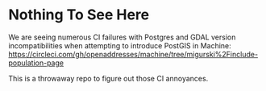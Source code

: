 # Nothing To See Here

We are seeing numerous CI failures with Postgres and GDAL version incompatibilities when attempting to introduce PostGIS in Machine: https://circleci.com/gh/openaddresses/machine/tree/migurski%2Finclude-population-page

This is a throwaway repo to figure out those CI annoyances.
